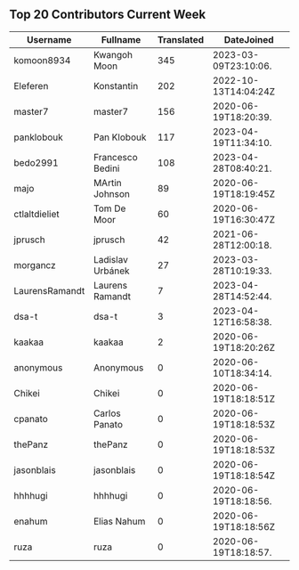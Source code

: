 ## Top 20 Contributors Current Week ##
|Username|Fullname|Translated|DateJoined|
|--------|--------|----------|----------|
|komoon8934|Kwangoh Moon|345|2023-03-09T23:10:06.|
|Eleferen|Konstantin|202|2022-10-13T14:04:24Z|
|master7|master7|156|2020-06-19T18:20:39.|
|panklobouk|Pan Klobouk|117|2023-04-19T11:34:10.|
|bedo2991|Francesco Bedini|108|2023-04-28T08:40:21.|
|majo|MArtin Johnson|89|2020-06-19T18:19:45Z|
|ctlaltdieliet|Tom De Moor|60|2020-06-19T16:30:47Z|
|jprusch|jprusch|42|2021-06-28T12:00:18.|
|morgancz|Ladislav Urbánek|27|2023-03-28T10:19:33.|
|LaurensRamandt|Laurens Ramandt|7|2023-04-28T14:52:44.|
|dsa-t|dsa-t|3|2023-04-12T16:58:38.|
|kaakaa|kaakaa|2|2020-06-19T18:20:26Z|
|anonymous|Anonymous|0|2020-06-10T18:34:14.|
|Chikei|Chikei|0|2020-06-19T18:18:51Z|
|cpanato|Carlos Panato|0|2020-06-19T18:18:53Z|
|thePanz|thePanz|0|2020-06-19T18:18:53Z|
|jasonblais|jasonblais|0|2020-06-19T18:18:54Z|
|hhhhugi|hhhhugi|0|2020-06-19T18:18:56.|
|enahum|Elias  Nahum|0|2020-06-19T18:18:56Z|
|ruza|ruza|0|2020-06-19T18:18:57.|
